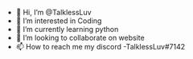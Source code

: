 - 👋 Hi, I’m @TalklessLuv
- 👀 I’m interested in Coding
- 🌱 I’m currently learning python
- 💞️ I’m looking to collaborate on website
- 📫 How to reach me my discord -TalklessLuv#7142
